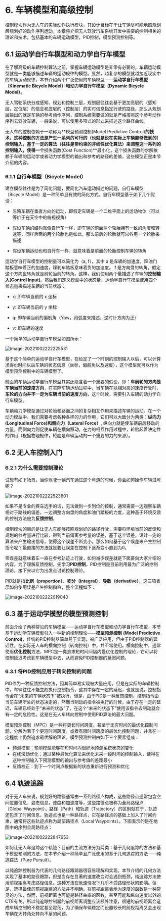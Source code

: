 # 6. 车辆模型和高级控制

控制模块作为无人车的实际动作执行模块，其设计目标在于让车辆尽可能地照规划层规划好的动作序列运动。本章将介绍无人驾驶汽车系统开发中需要的控制相关的理论和技术。包括基本的车辆运动模型，PID控制，模型预测控制等。

## 6.1 运动学自行车模型和动力学自行车模型

在了解高级的车辆控制算法之前，掌握车辆运动模型是非常有必要的。车辆运动模型就是一类能够描述车辆的运动规律的模型。显然，越复杂的模型就越接近现实中的车辆运动规律，本节介绍两个广泛使用的车辆模型——**运动学自行车模型（Kinematic Bicycle Model）**和**动力学自行车模型（Dynamic Bicycle Model）。**

无人驾驶系统分成感知、规划和控制三层，规划层往往会基于更加高层的（感知层，定位层）的信息和底层的（控制层）的实时信息指定行驶的路径，那么从规划层输出的就是车辆的参考动作序列，控制系统需要做的就是严格按照这个参考动作序列去驾驶车辆，一般来说，可以使用多项式的形式来描述这个路径曲线。

无人车的控制依赖于一项称为**模型预测控制(Model Predictive Control)**的技术，这种控制的方法是产生一系列的可行的（也就是说在实际上车辆能够做到的）控制输入，基于一定的算法（往往是带约束的非线性优化算法）来调整这一系列的控制输入，使得一个**损失函数(Cost Function)**最小化，这个损失函数的求解依赖于车辆的运动学或者动力学模型的输出和参考的路径的差值，这些模型正是本节介绍的内容。

### 6.1.1 自行车模型（Bicycle Model）

建立模型往往是为了简化问题，要简化汽车运动描述的问题，自行车模型（Bicycle Model）是一种简单且有效的简化方式。自行车模型基于如下几个假设：

- 忽略车辆在垂直方向的运动，即假定车辆是一个二维平面上的运动物体（可以等价于在天空中的俯视视角）

- 假设车辆的结构就像自行车一样，即车辆的前面两个轮胎拥有一致的角度和转速等，同样后面的两个轮胎也是如此，那么前后的轮胎就可以各用一个轮胎来描述

- 假设车辆运动也和自行车一样，就意味着是前面的轮胎控制车辆的转角

运动学自行车模型的控制量可以简化为（a, f），其中 a 是车辆的加速度，踩油门踏板意味着正的加速度，踩刹车踏板意味着负的加速度。  f 是方向盘的转角，假定这个方向盘转角就是前轮当前的转角。这样，我们使用两个量描述了车辆的**控制输入(Control Input)**。然后我们定义模型中的状态量，运动学自行车模型使用四个状态量来描述车辆的当前状态：

- x: 即车辆当前的 x 坐标

- y: 即车辆当前的 y 坐标

- q: 即车辆当前的偏航角（Yaw，用弧度来描述，逆时针方向为正）

- v: 即车辆的速度

一个简单的运动学自行车模型如图所示：

![image-20221002222225531](chapter6-control.assets/image-20221002222225531.png)

基于这个简单的运动学自行车模型，在给定了一个时刻的控制输入以后，可以计算求得dt时间以后车辆的状态信息（坐标，偏航角以及速度），这个模型就可以作为模型预测控制中的车辆模型了。

前面的车辆运动学自行车模型其实还隐含着一个重要的假设，即：**车前轮的方向是车辆当前的速度方向**，在实际车辆运动过程中，当车辆在以相对高的速度行驶时，**车轮的方向并不一定为车辆当前的速度方向**，这个时候，需要引入车辆的动力学自行车模型。

车辆动力学模型通过对轮胎和路面之间的复杂相互作用来描述车辆的运动。在一个动力模型中，我们需要考虑各种各样的力的作用，它们可以大致分为两类：**纵向力(Longitudinal Force)**和**侧向力（Lateral Force）**, 纵向力就是使车辆前后移动的力量，而侧向力则促使车辆在横向移动，在力的相互作用过程中，轮胎起着决定性的作用（根据物理规律，轮胎是车辆运动的一个重要的力的来源）。

## 6.2 无人车控制入门

### 6.2.1 为什么需要控制理论

试想有如下场景，当你驾驶一辆汽车通过这个弯道的时候，你会如何操作车辆过弯呢？

![image-20221002222523801](chapter6-control.assets/image-20221002222523801.png)

如果不是专业的赛车选手的话，无法做到一步到位的控制，通常需要一边观察车辆相对于路线的偏差，一边调整方向盘的角度和油门踏板的力度，这种基于环境反馈的控制方法被为**反馈控制**。

控制模块的目的是让无人车能够按照规划好的路径行驶，需要将环境当前的反馈和规划的参考量进行比较，得到当前偏离参考量的误差，基于这个误差，设计一定的算法来产生输出信号，使得这个误差不断变小。那么如何基于这个误差来产生控制指令呢？最直接的方法就是要让误差在控制下逐渐变小直到为0。

零误差就意味着车一直在参考轨迹上行驶，如何减少误差就是下面要向大家介绍的内容。为了理解反馈控制，先学习**PID控制**，PID控制是目前利用最为广泛的控制理论，接下来以它为出发点讨论控制理论。

PID就是指**比例（proportion）**、**积分（integral）**、**导数（derivative）**，这三项表示如何使用误差产生控制指令，整个流程如下：

![image-20221002222619040](chapter6-control.assets/image-20221002222619040.png)

## 6.3 基于运动学模型的模型预测控制

前面介绍了两种常见的车辆模型——运动学自行车模型和动力学自行车模型，本节基于运动学车辆模型引入一种新的控制理论——**模型预测控制** **(Model Predictive Control)**，传统的PID控制器简单易于实现，被广泛应用，但由于PID控制器的延迟性，在实际无人车的横向控制（转向控制）中，并不常使用。横向控制中，通常使用**优化控制**方法，MPC是一类追求短时间间隔内最优化控制的理论，它可以将控制延迟考虑到车辆模型中去，从而避免PID控制器的延迟问题。

### 6.3.1 将PID控制应用于转向控制的问题

PID作为一种反馈控制方法，因其简单易实现被大量应用。但是在实际的车辆控制中，车辆往往不能立刻执行控制指令，这其中存在一定的延迟，也就是说，控制指令会在“未来的车辆状态下”被执行，但是，由于PID是一种反馈控制，控制指令由当前车辆所处的状态决定的，然而当制动的指令被执行的时候，由于存在一定的延迟，车辆已经处于“未来的状态”了，在这个“未来的状态下”使用该指令去制动就会有一定的危险性。这是在无人车转向控制中使用PID算法的最大问题。

模型预测控制（MPC）是一种将更长时间跨度、甚至于无穷时间的最优化控制问题，分解为若干个更短时间跨度，或者有限时间跨度的最优化控制问题，并且在一定程度上仍然追求最优解的理论。模型预测控制由如下三个要素组成：

- 预测模型：预测模型能够在短时间内很好地预测系统状态的变化
- 在线滚动优化：通过某种最优化算法来优化未来一段时间的控制输入，使得在这种控制输入下预测模型的输出与参考值的差距最小
- 反馈校正：到下一个时间点根据新的状态重新进行预测和优化

## 6.4 轨迹追踪

对于无人车来说，规划好的路径通常由一系列路径点构成，这些路径点通常包含空间位置信息，姿态信息，速度和加速度等，这些路径点被称为全局路径点（Global Waypoint）。路径（Path）和轨迹（Trajectory）的区别就在于，轨迹还包含了时间信息，轨迹点也是一种路径点，它在路径点的基础上加入了时间约束，通常将这些轨迹点称为局部路径点（Local Waypoints）。下图表示的是在地图中的序列全局路径点：

![image-20221002222847653](chapter6-control.assets/image-20221002222847653.png)

如何让无人车追踪这个轨迹？目前的主流方法分为两类：基于几何追踪的方法和基于模型预测的方法，在本节介绍一种简单且广泛使用的基于几何追踪的方法——纯追踪法（Pure Pursuit）。

以纯追踪控制器为代表的几何路径跟踪器很容易理解和实现。本节介绍的几何方法实现了基本的路径跟踪，但是当存在显著的速度改变时会遇到瓶颈，纯追踪方法使用前视距离考虑路径信息，这种方法在低速情况下几乎不受路径形状的影响。但是，选择最佳的前视距离的方法并不明确。将前视距离表示为速度的函数是一种常见的方法，然而，前视距离也可能是路径曲率的函数，甚至可能和纵向速度以外的CTE有关。所以纯追踪控制器的前视距离调整应该额外注意，很短的前视距离会造成车辆控制的不稳定甚至震荡，为了确保车辆稳定而设置较长的前视距离又会出现车辆在大转角处转向不足的问题。